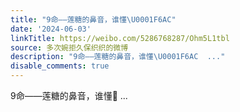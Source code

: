 ```yaml
---
title: "9命——莲糖的鼻音，谁懂\U0001F6AC"
date: '2024-06-03'
linkTitle: https://weibo.com/5286768287/Ohm5L1tbl
source: 多次婉拒久保织织的微博
description: "9命——莲糖的鼻音，谁懂\U0001F6AC  ..."
disable_comments: true
---
```

9命——莲糖的鼻音，谁懂🚬  ...